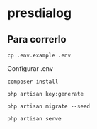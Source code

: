 # presdialog


## Para correrlo

```
cp .env.example .env
```
Configurar .env
```
composer install
```
```
php artisan key:generate
```
```
php artisan migrate --seed
```
```
php artisan serve
```
